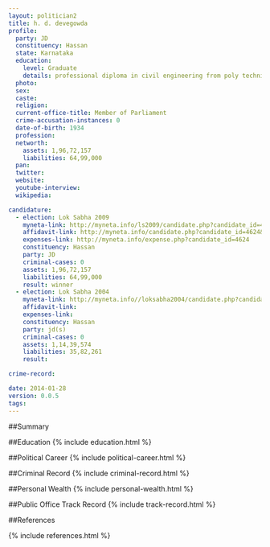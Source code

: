 ```yaml
---
layout: politician2
title: h. d. devegowda
profile: 
  party: JD
  constituency: Hassan
  state: Karnataka
  education: 
    level: Graduate
    details: professional diploma in civil engineering from poly technic hassan in 1949
  photo: 
  sex: 
  caste: 
  religion: 
  current-office-title: Member of Parliament
  crime-accusation-instances: 0
  date-of-birth: 1934
  profession: 
  networth: 
    assets: 1,96,72,157
    liabilities: 64,99,000
  pan: 
  twitter: 
  website: 
  youtube-interview: 
  wikipedia: 

candidature: 
  - election: Lok Sabha 2009
    myneta-link: http://myneta.info/ls2009/candidate.php?candidate_id=4624
    affidavit-link: http://myneta.info/candidate.php?candidate_id=4624&scan=original
    expenses-link: http://myneta.info/expense.php?candidate_id=4624
    constituency: Hassan 
    party: JD
    criminal-cases: 0
    assets: 1,96,72,157
    liabilities: 64,99,000
    result: winner 
  - election: Lok Sabha 2004
    myneta-link: http://myneta.info//loksabha2004/candidate.php?candidate_id=1748
    affidavit-link: 
    expenses-link: 
    constituency: Hassan 
    party: jd(s)
    criminal-cases: 0
    assets: 1,14,39,574
    liabilities: 35,82,261
    result:  

crime-record: 

date: 2014-01-28
version: 0.0.5
tags: 
---
```

##Summary


##Education
{% include education.html %}


##Political Career
{% include political-career.html %}


##Criminal Record
{% include criminal-record.html %}


##Personal Wealth
{% include personal-wealth.html %}


##Public Office Track Record
{% include track-record.html %}


##References


{% include references.html %}